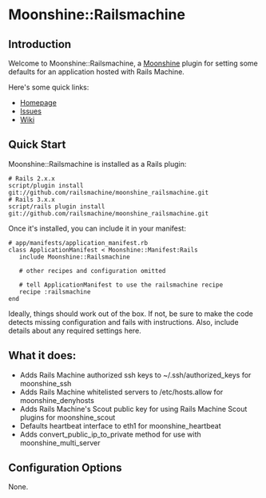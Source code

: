 # Moonshine::Railsmachine

## Introduction

Welcome to Moonshine::Railsmachine, a [Moonshine](http://github.com/railsmachine/moonshine) plugin for setting some defaults for an application hosted with Rails Machine.

Here's some quick links:

 * [Homepage](http://github.com/railsmachine/moonshine_railsmachine)
 * [Issues](http://github.com/railsmachine/moonshine_railsmachine/issues) 
 * [Wiki](http://github.comrailsmachineACCOUNT/moonshine_railsmachine/wiki) 

## Quick Start

Moonshine::Railsmachine is installed as a Rails plugin:

    # Rails 2.x.x
    script/plugin install git://github.com/railsmachine/moonshine_railsmachine.git
    # Rails 3.x.x
    script/rails plugin install git://github.com/railsmachine/moonshine_railsmachine.git

Once it's installed, you can include it in your manifest:

    # app/manifests/application_manifest.rb
    class ApplicationManifest < Moonshine::Manifest:Rails
       include Moonshine::Railsmachine

       # other recipes and configuration omitted

       # tell ApplicationManifest to use the railsmachine recipe
       recipe :railsmachine
    end

Ideally, things should work out of the box. If not, be sure to make the code detects missing configuration and fails with instructions. Also, include details about any required settings here.

## What it does:

* Adds Rails Machine authorized ssh keys to ~/.ssh/authorized_keys for moonshine_ssh
* Adds Rails Machine whitelisted servers to /etc/hosts.allow for moonshine_denyhosts
* Adds Rails Machine's Scout public key  for using Rails Machine Scout plugins for moonshine_scout
* Defaults heartbeat interface to eth1 for moonshine_heartbeat
* Adds convert_public_ip_to_private method for use with moonshine_multi_server

## Configuration Options

None.
